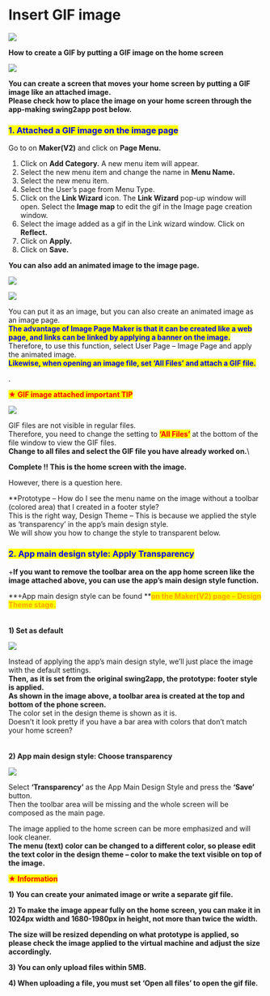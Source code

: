 # Insert GIF image

![](https://support.swing2app.com/wp-content/uploads/2018/09/gif1.png)

**How to create a GIF by putting a GIF image on the home screen**

![](https://s3.ap-northeast-2.amazonaws.com/swing2bucket/resource/image/help/2b3dac295d23afd6263eac46599d1cf7.png)

**You can create a screen that moves your home screen by putting a GIF image like an attached image.**\
**Please check how to place the image on your home screen through the app-making swing2app post below.**



### <mark style="color:blue;">**1. Attached a GIF image on the image page**</mark>

Go to on **Maker(V2)** and click on **Page Menu.**&#x20;

1. Click on **Add Category.** A new menu item will appear.
2. Select the new menu item and change the name in **Menu Name.**
3. Select the new menu item.
4. Select the User’s page from Menu Type.&#x20;
5. Click on the **Link Wizard** icon. The **Link Wizard** pop-up window will open. Select the **Image map** to edit the gif in the Image page creation window.
6. Select the image added as a gif in the Link wizard window. Click on **Reflect.**
7. Click on **Apply.**
8. Click on **Save.**

**You can also add an animated image to the image page.**

![](https://support.swing2app.com/wp-content/uploads/2018/09/image1-1-e1588928312121.png)

![](https://support.swing2app.com/wp-content/uploads/2018/09/Screenshot-2020-05-08-at-14.23.07.png)

You can put it as an image, but you can also create an animated image as an image page.\
<mark style="color:blue;">**The advantage of Image Page Maker is that it can be created like a web page, and links can be linked by applying a banner on the image.**</mark>\
Therefore, to use this function, select User Page – Image Page and apply the animated image.\
<mark style="color:blue;">**Likewise, when opening an image file, set ‘All Files’ and attach a GIF file.**</mark>

.

<mark style="color:red;">**★ GIF image attached important TIP**</mark>

![](https://support.swing2app.com/wp-content/uploads/2018/09/Screenshot-2020-06-22-at-7.08.10-PM.png)

GIF files are not visible in regular files.\
Therefore, you need to change the setting to <mark style="color:red;">**‘All Files’**</mark> at the bottom of the file window to view the GIF files.\
**Change to all files and select the GIF file you have already worked on.**\


**Complete !! This is the home screen with the image.**

However, there is a question here.

\*\*Prototype – How do I see the menu name on the image without a toolbar (colored area) that I created in a footer style?\
This is the right way, Design Theme – This is because we applied the style as ‘transparency’ in the app’s main design style.\
We will show you how to change the style to transparent below.



### <mark style="color:blue;">**2. App main design style: Apply Transparency**</mark>

\+**If you want to remove the toolbar area on the app home screen like the image attached above, you can use the app’s main design style function.**

**+App main design style can be found **<mark style="color:orange;">**on the Maker(V2) page – Design Theme stage.**</mark> \
\
\
**1) Set as default**

![](https://support.swing2app.com/wp-content/uploads/2018/09/home-e1588929511116.png)

Instead of applying the app’s main design style, we’ll just place the image with the default settings.\
**Then, as it is set from the original swing2app, the prototype: footer style is applied.**\
**As shown in the image above, a toolbar area is created at the top and bottom of the phone screen.**\
The color set in the design theme is shown as it is.\
Doesn’t it look pretty if you have a bar area with colors that don’t match your home screen?\
\
\
**2) App main design style: Choose transparency**

![](https://support.swing2app.com/wp-content/uploads/2018/09/home1-e1588929537934.png)

Select **‘Transparency’** as the App Main Design Style and press the **‘Save’** button.\
Then the toolbar area will be missing and the whole screen will be composed as the main page.

The image applied to the home screen can be more emphasized and will look cleaner.\
**The menu (text) color can be changed to a different color, so please edit the text color in the design theme – color to make the text visible on top of the image.**



<mark style="color:red;">**★ Information**</mark>

**1) You can create your animated image or write a separate gif file.**

**2) To make the image appear fully on the home screen, you can make it in 1024px width and 1680-1980px in height, not more than twice the width.**

**The size will be resized depending on what prototype is applied, so please check the image applied to the virtual machine and adjust the size accordingly.**

**3) You can only upload files within 5MB.**

**4) When uploading a file, you must set ‘Open all files’ to open the gif file.**
